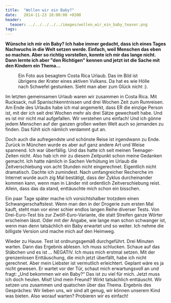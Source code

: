 ```yaml
---
title:  "Wollen wir ein Baby?"
date:   2014-11-23 10:00:00 +0200
header:
  teaser: ../../../../../images/wollen_wir_ein_baby_teaser.png
tags:
---
```

**Wünsche ich mir ein Baby? Ich habe immer gedacht, dass ich eines Tages Nachwuchs in die Welt setzen werde. Einfach, weil Menschen das eben so machen. Aber so richtig vorstellen, konnte ich mir das lange nicht. Dann lernte ich aber "den Richtigen" kennen und jetzt ist die Sache mit den Kindern ein Thema...**

<figure>
  <img src="../../../../../images/wollen_wir_ein_baby.jpg" alt="">
  <figcaption>Ein Foto aus besagtem Costa Rica Urlaub. Das im Bild ist übrigens der Krater eines aktiven Vulkans. Da hat es wie Hölle nach Schwefel gestunken. Sieht man aber zum Glück nicht :).</figcaption>
</figure>

Im letzten gemeinsamen Urlaub waren wir zusammen in Costa Rica. Mit Rucksack, null Spanischkenntnissen und drei Wochen Zeit zum Rumreisen. Am Ende des Urlaubs habe ich mal angemerkt, dass ER die einzige Person ist, mit der ich seit drei Wochen mehr als drei Sätze gewechselt habe. Und es ist mir nicht mal aufgefallen. Wir verstehen uns einfach! Und ich gönne jedem Menschen auf der ganzen großen weiten Welt auch so jemanden zu finden. Das fühlt sich nämlich verdammt gut an.

Doch auch die aufregendste und schönste Reise ist irgendwann zu Ende. Zurück in München wurde es aber auf ganz andere Art und Weise spannend. Ich war überfällig. Und das hatte ich seit meinen Teenager-Zeiten nicht. Also hab ich mir zu diesem Zeitpunkt schon meine Gedanken gemacht. Ich hatte nämlich in Sachen Verhütung im Urlaub die Zeitverschiebung von acht Stunden nicht eingerechnet. Eigentlich nicht dramatisch. Dachte ich zumindest. Nach umfangreicher Recherche im Internet wurde auch zig Mal bestätigt, dass der Zyklus durcheinander kommen kann, wenn man in Länder mit ordentlich Zeitverschiebung reist. Allein, dass das da stand, enttäuschte mich schon ein bisschen.

Ein paar Tage später mache ich vorsichtshalber trotzdem einen Schwangerschaftstest. Wenn man den in der Drogerie zum ersten Mal kauft, steht man vor einer schier endlos langen Reihe diverser Tests. Von Drei-Euro-Test bis zur Zwölf-Euro-Variante, die statt Streifen ganze Wörter erscheinen lässt. Oder mit der Angabe, wie lange man schon schwanger ist, wenn man denn tatsächlich ein Baby erwartet und so weiter. Ich nehme die billigste Version und mache mich auf den Heimweg.

Wieder zu Hause. Test ist ordnungsgemäß durchgeführt. Drei Minuten warten. Dann das Ergebnis ablesen. Ich muss schlucken. Schaue auf das Stäbchen und es ist … NEGATIV. Ich muss mich erstmal setzen. Mit der grenzenlosen Enttäuschung, die mich jetzt überfällt, habe ich nicht gerechnet. Aber mein Liebster ist vermutlich erleichtert. Geplant wäre es ja nicht gewesen. Er wartet vor der Tür, schaut mich erwartungsvoll an und fragt: „Und bekommen wir ein Baby?“ Das ist zu viel für mich. Jetzt muss ich doch heulen. Mist! Und mein Freund? Wirkt tatsächlich enttäuscht. Wir setzen uns zusammen und quatschen über das Thema. Ergebnis des Gespräches: Wir lieben uns, wir sind alt genug, wir können unserem Kind was bieten. Also worauf warten? Probieren wir es einfach!
